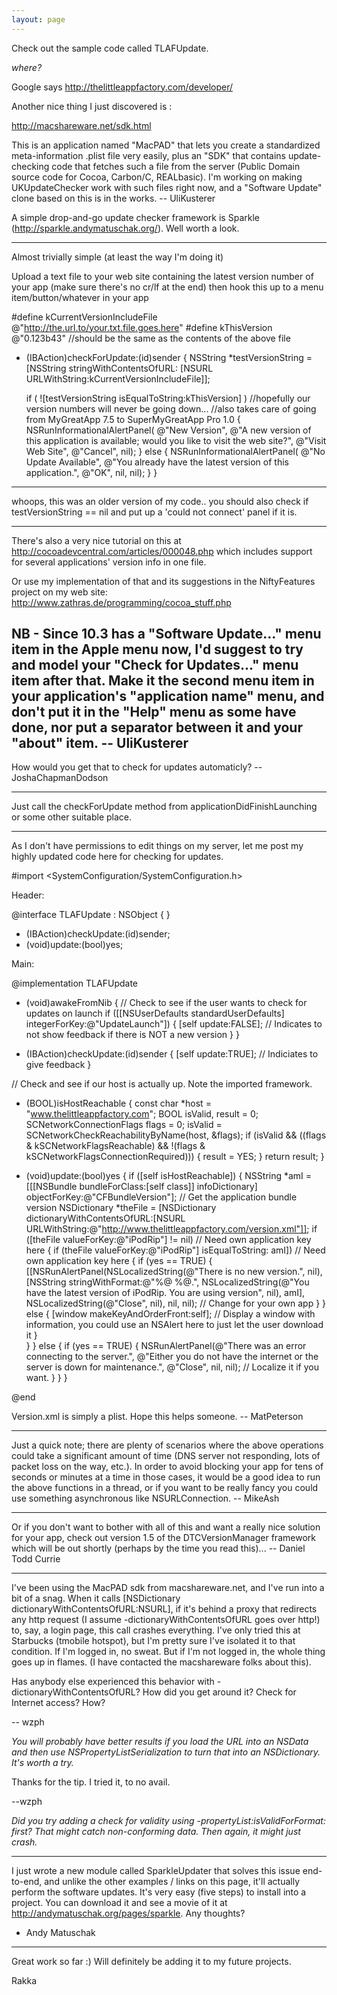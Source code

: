 ```yaml
---
layout: page
---
```


Check out the sample code called TLAFUpdate.

*where?*

Google says http://thelittleappfactory.com/developer/

Another nice thing I just discovered is :

http://macshareware.net/sdk.html

This is an application named "MacPAD" that lets you create a standardized meta-information .plist file very easily, plus an "SDK" that contains update-checking code that fetches such a file from the server (Public Domain source code for Cocoa, Carbon/C, REALbasic). I'm working on making UKUpdateChecker work with such files right now, and a "Software Update" clone based on this is in the works. -- UliKusterer

A simple drop-and-go update checker framework is Sparkle (http://sparkle.andymatuschak.org/). Well worth a look.

----
Almost trivially simple (at least the way I'm doing it)

Upload a text file to your web site containing the latest version number of your app (make sure there's no cr/lf at the end) then hook this up to a menu item/button/whatever in your app

    
#define kCurrentVersionIncludeFile @"http://the.url.to/your.txt.file.goes.here"
#define kThisVersion @"0.123b43" //should be the same as the contents of the above file

- (IBAction)checkForUpdate:(id)sender
{
        NSString *testVersionString = [NSString stringWithContentsOfURL:
 						[NSURL URLWithString:kCurrentVersionIncludeFile]];

    if ( ![testVersionString isEqualToString:kThisVersion] ) //hopefully our version numbers will never be going down... 
	//also takes care of going from MyGreatApp 7.5 to SuperMyGreatApp Pro 1.0
    {
	NSRunInformationalAlertPanel(
		@"New Version",
	 	@"A new version of this application is available; would you like to visit the web site?",
	 	@"Visit Web Site", 
		@"Cancel",
	 	nil);
    }
    else
    {
    	NSRunInformationalAlertPanel(
		@"No Update Available", 
		@"You already have the latest version of this application.", 
		@"OK", 
		nil, 
		nil);
    }
}



----

whoops, this was an older version of my code.. you should also check if testVersionString == nil and put up a 'could not connect' panel if it is.

----

There's also a very nice tutorial on this at http://cocoadevcentral.com/articles/000048.php which includes support for several applications' version info in one file.

Or use my implementation of that and its suggestions in the NiftyFeatures project on my web site: http://www.zathras.de/programming/cocoa_stuff.php

NB - Since 10.3 has a "Software Update..." menu item in the Apple menu now, I'd suggest to try and model your "Check for Updates..." menu item after that. Make it the second menu item in your application's "application name" menu, and don't put it in the "Help" menu as some have done, nor put a separator between it and your "about" item. -- UliKusterer
----
How would you get that to check for updates automaticly? --JoshaChapmanDodson

----

Just call the checkForUpdate method from applicationDidFinishLaunching or some other suitable place.

----

As I don't have permissions to edit things on my server, let me post my highly updated code here for checking for updates.

    

#import <SystemConfiguration/SystemConfiguration.h>

Header:

@interface TLAFUpdate : NSObject
{
}
- (IBAction)checkUpdate:(id)sender;
- (void)update:(bool)yes;

Main:

@implementation TLAFUpdate

- (void)awakeFromNib
{
    // Check to see if the user wants to check for updates on launch
    if ([[NSUserDefaults standardUserDefaults] integerForKey:@"UpdateLaunch"])
    {
        [self update:FALSE]; // Indicates to not show feedback if there is NOT a new version
    }
}

- (IBAction)checkUpdate:(id)sender
{
    [self update:TRUE]; // Indiciates to give feedback
}

// Check and see if our host is actually up. Note the imported framework.
- (BOOL)isHostReachable 
{
    const char *host = "www.thelittleappfactory.com";
    BOOL isValid, result = 0;
    SCNetworkConnectionFlags flags = 0;
    isValid = SCNetworkCheckReachabilityByName(host, &flags);
    if (isValid && ((flags & kSCNetworkFlagsReachable) && !(flags & kSCNetworkFlagsConnectionRequired))) 
    {
        result = YES;
    }
    return result;
}

- (void)update:(bool)yes
{
    if ([self isHostReachable])
    {
        NSString *amI = [[[NSBundle bundleForClass:[self class]] infoDictionary] 
objectForKey:@"CFBundleVersion"]; // Get the application bundle version
        NSDictionary *theFile = [NSDictionary dictionaryWithContentsOfURL:[NSURL 
URLWithString:@"http://www.thelittleappfactory.com/version.xml"]];
        if ([theFile valueForKey:@"iPodRip"] != nil) // Need own application key here
        {
            if (theFile valueForKey:@"iPodRip"] isEqualToString: amI]) // Need own application key here
            {
                if (yes == TRUE)
                {
                    [[NSRunAlertPanel(NSLocalizedString(@"There is no new version.", nil), 
[NSString stringWithFormat:@"%@ %@.", 
NSLocalizedString(@"You have the latest version of iPodRip. You are using version", nil), amI],
 NSLocalizedString(@"Close", nil), nil, nil); // Change for your own app
                }
            }
            else
            {
                [window makeKeyAndOrderFront:self]; 
// Display a window with information, you could use an NSAlert here to just let the user download it
            }        
        }
    }
    else
    {
        if (yes == TRUE)
        {
            NSRunAlertPanel(@"There was an error connecting to the server.", 
@"Either you do not have the internet or the server is down for maintenance.", 
@"Close", nil, nil); // Localize it if you want.
        }
    }
}

@end



Version.xml is simply a plist. Hope this helps someone. -- MatPeterson

----

Just a quick note; there are plenty of scenarios where the above operations could take a significant amount of time (DNS server not responding, lots of packet loss on the way, etc.). In order to avoid blocking your app for tens of seconds or minutes at a time in those cases, it would be a good idea to run the above functions in a thread, or if you want to be really fancy you could use something asynchronous like NSURLConnection. -- MikeAsh

----

Or if you don't want to bother with all of this and want a really nice solution for your app, check out version 1.5 of the  DTCVersionManager framework which will be out shortly (perhaps by the time you read this)...  -- Daniel Todd Currie

----

I've been using the MacPAD sdk from macshareware.net, and I've run into a bit of a snag.  When it calls [NSDictionary dictionaryWithContentsOfURL:NSURL], if it's behind a proxy that redirects any http request (I assume -dictionaryWithContentsOfURL goes over http!) to, say, a login page, this call crashes everything.  I've only tried this at Starbucks (tmobile hotspot), but I'm pretty sure I've isolated it to that condition.  If I'm logged in, no sweat.  But if I'm not logged in, the whole thing goes up in flames.  (I have contacted the macshareware folks about this).

Has anybody else experienced this behavior with -dictionaryWithContentsOfURL?  How did you get around it?  Check for Internet access?  How?

-- wzph

*You will probably have better results if you load the URL into an NSData and then use NSPropertyListSerialization to turn that into an NSDictionary. It's worth a try.*

Thanks for the tip.  I tried it, to no avail.

--wzph

*Did you try adding a check for validity using -propertyList:isValidForFormat: first? That might catch non-conforming data. Then again, it might just crash.*

----

I just wrote a new module called SparkleUpdater that solves this issue end-to-end, and unlike the other examples / links on this page, it'll actually perform the software updates. It's very easy (five steps) to install into a project. You can download it and see a movie of it at http://andymatuschak.org/pages/sparkle. Any thoughts?

- Andy Matuschak

----

Great work so far :) Will definitely be adding it to my future projects.

Rakka
